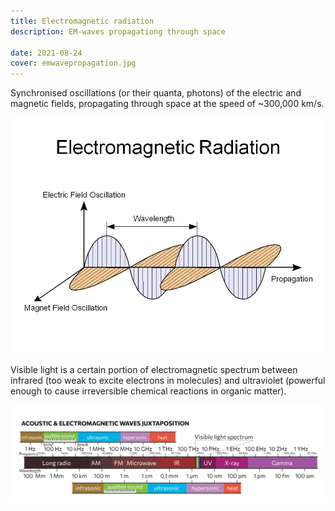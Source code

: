 ```yaml
---
title: Electromagnetic radiation
description: EM-waves propagationg through space

date: 2021-08-24
cover: emwavepropagation.jpg
---
```


Synchronised oscillations (or their quanta, photons) of the electric and magnetic fields, propagating through space at the speed of ~300,000 km/s.

![](./emwavepropagation.jpg)

Visible light is a certain portion of electromagnetic spectrum between infrared (too weak to excite electrons in molecules) and ultraviolet (powerful enough to cause irreversible chemical reactions in organic matter).

<img src="./em-acoustic.svg" >

<youtube-embed video="V_jYXQFjCmA" />
